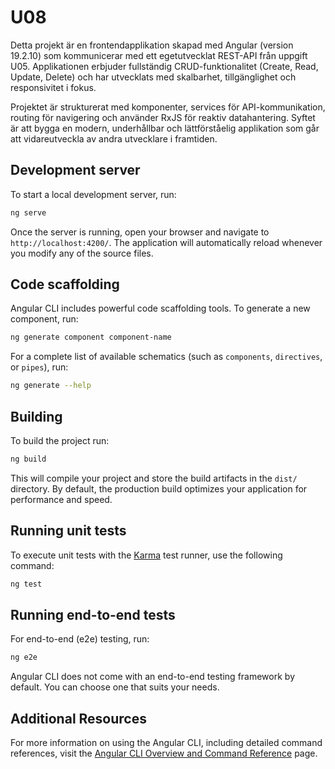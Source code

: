 # U08

Detta projekt är en frontendapplikation skapad med Angular (version 19.2.10) som kommunicerar med ett egetutvecklat REST-API från uppgift U05. Applikationen erbjuder fullständig CRUD-funktionalitet (Create, Read, Update, Delete) och har utvecklats med skalbarhet, tillgänglighet och responsivitet i fokus.

Projektet är strukturerat med komponenter, services för API-kommunikation, routing för navigering och använder RxJS för reaktiv datahantering. Syftet är att bygga en modern, underhållbar och lättförståelig applikation som går att vidareutveckla av andra utvecklare i framtiden.


## Development server

To start a local development server, run:

```bash
ng serve
```

Once the server is running, open your browser and navigate to `http://localhost:4200/`. The application will automatically reload whenever you modify any of the source files.

## Code scaffolding

Angular CLI includes powerful code scaffolding tools. To generate a new component, run:

```bash
ng generate component component-name
```

For a complete list of available schematics (such as `components`, `directives`, or `pipes`), run:

```bash
ng generate --help
```

## Building

To build the project run:

```bash
ng build
```

This will compile your project and store the build artifacts in the `dist/` directory. By default, the production build optimizes your application for performance and speed.

## Running unit tests

To execute unit tests with the [Karma](https://karma-runner.github.io) test runner, use the following command:

```bash
ng test
```

## Running end-to-end tests

For end-to-end (e2e) testing, run:

```bash
ng e2e
```

Angular CLI does not come with an end-to-end testing framework by default. You can choose one that suits your needs.

## Additional Resources

For more information on using the Angular CLI, including detailed command references, visit the [Angular CLI Overview and Command Reference](https://angular.dev/tools/cli) page.
